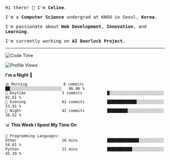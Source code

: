 <p><samp>Hi there! 👋 I'm <b>Celine</b>.</samp></p>
<p><samp>I'm a <b>Computer Science</b> undergrad at KNOU in Seoul, <b>Korea</b>.</samp></p>
<p><samp>I'm passionate about <b>Web Development</b>, <b>Innovation</b>, and <b>Learning</b>.</samp></p>
<p><samp>I'm currently working on <b>AI Doorlock Project</b>.</samp></p>
<hr>

<!--START_SECTION:celine-->
![Code Time](http://img.shields.io/badge/Code%20Time-26%20hrs%2025%20mins-blue)

![Profile Views](http://img.shields.io/badge/Profile%20Views-2-blue)

**I'm a Night 🦉** 

```text
🌞 Morning                8 commits           ██░░░░░░░░░░░░░░░░░░░░░░░   06.96 % 
🌆 Daytime                3 commits           █░░░░░░░░░░░░░░░░░░░░░░░░   02.61 % 
🌃 Evening                62 commits          █████████████░░░░░░░░░░░░   53.91 % 
🌙 Night                  42 commits          █████████░░░░░░░░░░░░░░░░   36.52 % 
```


📊 **This Week I Spent My Time On** 

```text
💬 Programming Languages: 
Other                    26 mins             ██████████████░░░░░░░░░░░   54.61 % 
Python                   21 mins             ███████████░░░░░░░░░░░░░░   45.39 % 
```


<!--END_SECTION:celine-->
